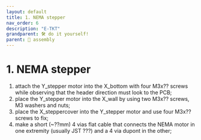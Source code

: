 ```yaml
---
layout: default
title: 1. NEMA stepper
nav_order: 6
description: "E-TKT"
grandparent: 🛠️ do it yourself!
parent: 🧩 assembly
---
```


# 1. NEMA stepper

1. attach the Y_stepper motor into the X_bottom with four M3x?? screws while observing that the header direction must look to the PCB;
2. place the Y_stepper motor into the X_wall by using two M3x?? screws, M3 washers and nuts;
3. place the X_steppercover into the Y_stepper motor and use four M3x?? screws to fix; 
4. make a short (~??mm) 4 vias flat cable that connects the NEMA motor in one extremity (usually JST ???) and a 4 via dupont in the other;
